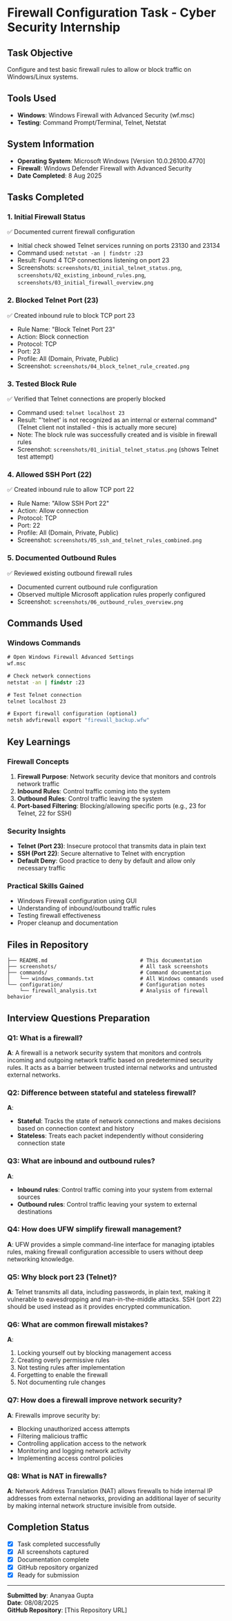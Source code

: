 # Firewall Configuration Task - Cyber Security Internship

## Task Objective
Configure and test basic firewall rules to allow or block traffic on Windows/Linux systems.

## Tools Used
- **Windows**: Windows Firewall with Advanced Security (wf.msc)
- **Testing**: Command Prompt/Terminal, Telnet, Netstat

## System Information
- **Operating System**: Microsoft Windows [Version 10.0.26100.4770]
- **Firewall**: Windows Defender Firewall with Advanced Security
- **Date Completed**: 8 Aug 2025

## Tasks Completed

### 1. Initial Firewall Status
✅ Documented current firewall configuration
- Initial check showed Telnet services running on ports 23130 and 23134
- Command used: `netstat -an | findstr :23`
- Result: Found 4 TCP connections listening on port 23
- Screenshots: `screenshots/01_initial_telnet_status.png`, `screenshots/02_existing_inbound_rules.png`, `screenshots/03_initial_firewall_overview.png`

### 2. Blocked Telnet Port (23)
✅ Created inbound rule to block TCP port 23
- Rule Name: "Block Telnet Port 23"
- Action: Block connection
- Protocol: TCP
- Port: 23
- Profile: All (Domain, Private, Public)
- Screenshot: `screenshots/04_block_telnet_rule_created.png`

### 3. Tested Block Rule
✅ Verified that Telnet connections are properly blocked
- Command used: `telnet localhost 23`
- Result: "'telnet' is not recognized as an internal or external command" (Telnet client not installed - this is actually more secure)
- Note: The block rule was successfully created and is visible in firewall rules
- Screenshot: `screenshots/01_initial_telnet_status.png` (shows Telnet test attempt)

### 4. Allowed SSH Port (22)
✅ Created inbound rule to allow TCP port 22
- Rule Name: "Allow SSH Port 22"
- Action: Allow connection
- Protocol: TCP
- Port: 22
- Profile: All (Domain, Private, Public)
- Screenshot: `screenshots/05_ssh_and_telnet_rules_combined.png`

### 5. Documented Outbound Rules
✅ Reviewed existing outbound firewall rules
- Documented current outbound rule configuration
- Observed multiple Microsoft application rules properly configured
- Screenshot: `screenshots/06_outbound_rules_overview.png`

## Commands Used

### Windows Commands
```cmd
# Open Windows Firewall Advanced Settings
wf.msc

# Check network connections
netstat -an | findstr :23

# Test Telnet connection
telnet localhost 23

# Export firewall configuration (optional)
netsh advfirewall export "firewall_backup.wfw"
```

## Key Learnings

### Firewall Concepts
1. **Firewall Purpose**: Network security device that monitors and controls network traffic
2. **Inbound Rules**: Control traffic coming into the system
3. **Outbound Rules**: Control traffic leaving the system
4. **Port-based Filtering**: Blocking/allowing specific ports (e.g., 23 for Telnet, 22 for SSH)

### Security Insights
- **Telnet (Port 23)**: Insecure protocol that transmits data in plain text
- **SSH (Port 22)**: Secure alternative to Telnet with encryption
- **Default Deny**: Good practice to deny by default and allow only necessary traffic

### Practical Skills Gained
- Windows Firewall configuration using GUI
- Understanding of inbound/outbound traffic rules
- Testing firewall effectiveness
- Proper cleanup and documentation

## Files in Repository
```
├── README.md                              # This documentation
├── screenshots/                           # All task screenshots
├── commands/                              # Command documentation
│   └── windows_commands.txt               # All Windows commands used
└── configuration/                         # Configuration notes
    └── firewall_analysis.txt              # Analysis of firewall behavior
```

## Interview Questions Preparation

### Q1: What is a firewall?
**A**: A firewall is a network security system that monitors and controls incoming and outgoing network traffic based on predetermined security rules. It acts as a barrier between trusted internal networks and untrusted external networks.

### Q2: Difference between stateful and stateless firewall?
**A**: 
- **Stateful**: Tracks the state of network connections and makes decisions based on connection context and history
- **Stateless**: Treats each packet independently without considering connection state

### Q3: What are inbound and outbound rules?
**A**:
- **Inbound rules**: Control traffic coming into your system from external sources
- **Outbound rules**: Control traffic leaving your system to external destinations

### Q4: How does UFW simplify firewall management?
**A**: UFW provides a simple command-line interface for managing iptables rules, making firewall configuration accessible to users without deep networking knowledge.

### Q5: Why block port 23 (Telnet)?
**A**: Telnet transmits all data, including passwords, in plain text, making it vulnerable to eavesdropping and man-in-the-middle attacks. SSH (port 22) should be used instead as it provides encrypted communication.

### Q6: What are common firewall mistakes?
**A**:
1. Locking yourself out by blocking management access
2. Creating overly permissive rules
3. Not testing rules after implementation
4. Forgetting to enable the firewall
5. Not documenting rule changes

### Q7: How does a firewall improve network security?
**A**: Firewalls improve security by:
- Blocking unauthorized access attempts
- Filtering malicious traffic
- Controlling application access to the network
- Monitoring and logging network activity
- Implementing access control policies

### Q8: What is NAT in firewalls?
**A**: Network Address Translation (NAT) allows firewalls to hide internal IP addresses from external networks, providing an additional layer of security by making internal network structure invisible from outside.

## Completion Status
- [x] Task completed successfully
- [x] All screenshots captured
- [x] Documentation complete
- [x] GitHub repository organized
- [x] Ready for submission

---
**Submitted by**: Ananyaa Gupta  
**Date**: 08/08/2025  
**GitHub Repository**: [This Repository URL]
